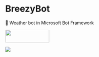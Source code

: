 # BreezyBot
🤖 Weather bot in Microsoft Bot Framework

<a href="https://slack.com/oauth/authorize?scope=bot&client_id=23308332871.67498465729&redirect_uri=https%3a%2f%2fslack.botframework.com%2fHome%2fauth&state=Breezy"><img height="40" width="139" src="https://platform.slack-edge.com/img/add_to_slack.png" srcset="https://platform.slack-edge.com/img/add_to_slack.png 1x, https://platform.slack-edge.com/img/add_to_slack@2x.png 2x"></a>

<a href='https://join.skype.com/bot/e9883762-096a-4e53-bd1c-f9b164ff7e60'><img src='https://dev.botframework.com/Client/Images/Add-To-Skype-Buttons.png'/></a>
